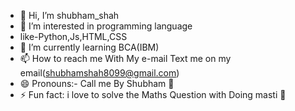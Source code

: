 - 👋 Hi, I’m shubham_shah
- 👀 I’m interested in programming language
- like-Python,Js,HTML,CSS
- 🌱 I’m currently learning BCA(IBM)
- 📫 How to reach me With My e-mail Text me on my email(shubhamshah8099@gmail.com)
- 😄 Pronouns:- Call me By Shubham 🤗
- ⚡ Fun fact: i love to solve the Maths Question with Doing masti 🤭

<!---
shubham8099/shubham8099 is a ✨ special ✨ repository because its `README.md` (this file) appears on your GitHub profile.
You can click the Preview link to take a look at your changes.
--->
